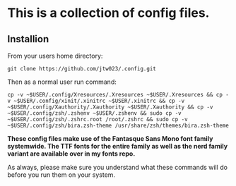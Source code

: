 # This is a collection of config files.

## Installion

From your users home directory:
~~~
git clone https://github.com/jtw023/.config.git
~~~

Then as a normal user run command:
~~~
cp -v ~$USER/.config/Xresources/.Xresources ~$USER/.Xresources && cp -v ~$USER/.config/xinit/.xinitrc ~$USER/.xinitrc && cp -v ~$USER/.config/Xauthority/.Xauthority ~$USER/.Xauthority && cp -v ~$USER/.config/zsh/.zshenv ~$USER/.zshenv && sudo cp -v ~$USER/.config/zsh/.zshrc.root /root/.zshrc && sudo cp -v ~$USER/.config/zsh/bira.zsh-theme /usr/share/zsh/themes/bira.zsh-theme 
~~~

<b>These config files make use of the Fantasque Sans Mono font family systemwide. The TTF fonts for the entire family as well as the nerd family variant are available over in my fonts repo.</b>

As always, please make sure you understand what these commands will do before you run them on your system.
